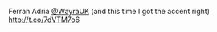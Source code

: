 Ferran Adrià <a href="http://twitter.com/WayraUK">@WayraUK</a> (and this time I got the accent right) <a href="http://t.co/7dVTM7o6">http://t.co/7dVTM7o6</a>